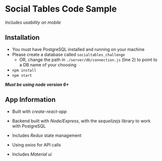 # Social Tables Code Sample

*Includes usability on mobile*

## Installation
* You must have PostgreSQL installed and running on your machine
* Please create a database called `socialtables_challenge`
  * OR, change the path in `./server/db/connection.js` (line 2) to point to a DB name of your choosing
* `npm install`
* `npm start`

***Must be using node version 6+***

## App Information

* Built with *create-react-app*

* Backend built with *Node/Express*, with the *sequelizejs* library to work with PostgreSQL

* Includes *Redux* state management

* Using *axios* for API calls

* Includes *Material ui*
